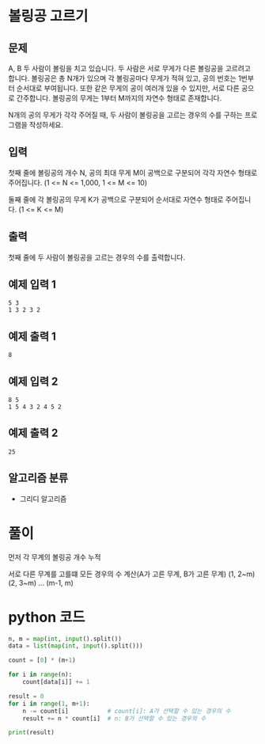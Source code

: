 # 볼링공 고르기

## 문제
A, B 두 사람이 볼링을 치고 있습니다. 두 사람은 서로 무게가 다른 볼링공을 고르려고 합니다. 볼링공은 총 N개가 있으며 각 볼링공마다 무게가 적혀 있고, 공의 번호는 1번부터 순서대로 부여됩니다. 또한 같은 무게의 공이 여러개 있을 수 있지만, 서로 다른 공으로 간주합니다. 볼링공의 무게는 1부터 M까지의 자연수 형태로 존재합니다.

N개의 공의 무게가 각각 주어질 때, 두 사람이 볼링공을 고르는 경우의 수를 구하는 프로그램을 작성하세요.

## 입력
첫째 줄에 볼링공의 개수 N, 공의 최대 무게 M이 공백으로 구분되어 각각 자연수 형태로 주어집니다.
(1 <= N <= 1,000, 1 <= M <= 10)

둘째 줄에 각 볼링공의 무게 K가 공백으로 구분되어 순서대로 자연수 형태로 주어집니다.
(1 <= K <= M)

## 출력
첫째 줄에 두 사람이 볼링공을 고르는 경우의 수를 출력합니다.

## 예제 입력 1 
    5 3
    1 3 2 3 2

## 예제 출력 1 
    8

## 예제 입력 2
    8 5
    1 5 4 3 2 4 5 2

## 예제 출력 2
    25

## 알고리즘 분류
- 그리디 알고리즘

# 풀이
먼저 각 무계의 볼링공 개수 누적

서로 다른 무계를 고를떄 모든 경우의 수 계산(A가 고른 무계, B가 고른 무계)
(1, 2~m) (2, 3~m) ... (m-1, m)

# python 코드
```python
n, m = map(int, input().split())
data = list(map(int, input().split()))

count = [0] * (m+1)

for i in range(n):
    count[data[i]] += 1

result = 0
for i in range(1, m+1):
    n -= count[i]           # count[i]: A가 선택할 수 있는 경우의 수
    result += n * count[i]  # n: B가 선택할 수 있는 경우의 수

print(result)
```
